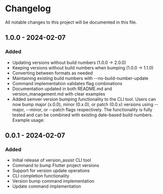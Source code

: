 # Changelog

All notable changes to this project will be documented in this file.

## 1.0.0 - 2024-02-07

### Added

- Updating versions without build numbers (1.0.0 -> 2.0.0)
- Keeping versions without build numbers when bumping (1.0.0 -> 1.1.0)
- Converting between formats as needed
- Maintaining existing build numbers with --no-build-number-update
- Command implementation validates flag combinations
- Documentation updated in both README.md and version_management.md with clear examples
- Added semver version bumping functionality to the CLI tool. Users can now bump major (x.0.0), minor (0.x.0), or patch (0.0.x) versions using --major, --minor, or --patch flags respectively. The functionality is fully tested and can be combined with existing date-based build numbers. Example usage:

## 0.0.1 - 2024-02-07

### Added

- Initial release of version_assist CLI tool
- Command to bump Flutter project versions
- Support for version update operations
- CLI completion functionality
- Version bump command implementation
- Update command implementation
